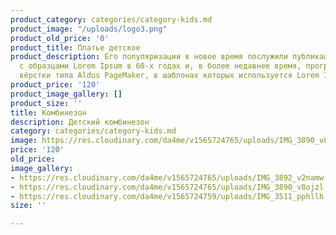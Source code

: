 ```yaml
---
product_category: categories/category-kids.md
product_image: "/uploads/logo3.png"
product_old_price: '0'
product_title: Платье детское
product_description: Его популяризации в новое время послужили публикация листов Letraset
  с образцами Lorem Ipsum в 60-х годах и, в более недавнее время, программы электронной
  вёрстки типа Aldus PageMaker, в шаблонах которых используется Lorem Ipsum.
product_price: '120'
product_image_gallery: []
product_size: ''
title: Комбинезон
description: Детский комбинезон
category: categories/category-kids.md
image: https://res.cloudinary.com/da4me/v1565724765/uploads/IMG_3890_v8ojzl.jpg
price: '120'
old_price: 
image_gallery:
- https://res.cloudinary.com/da4me/v1565724765/uploads/IMG_3892_v2namw.jpg
- https://res.cloudinary.com/da4me/v1565724765/uploads/IMG_3890_v8ojzl.jpg
- https://res.cloudinary.com/da4me/v1565724759/uploads/IMG_3511_pphllh.jpg
size: ''

---
```

